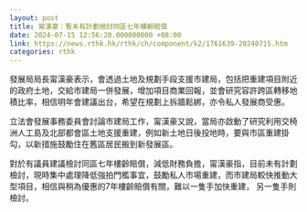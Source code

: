 ```yaml
---
layout: post
title: 甯漢豪：暫未有計劃檢討同區七年樓齡賠償
date: 2024-07-15 12:56:20.000000000 +08:00
link: https://news.rthk.hk/rthk/ch/component/k2/1761639-20240715.htm
categories: rthk
---
```


發展局局長甯漢豪表示，會透過土地及規劃手段支援市建局，包括把重建項目附近的政府土地，交給市建局一併發展，增加項目商業回報，並會研究容許跨區轉移地積比率，相信明年會建議出台，希望在規劃上拆牆鬆綁，亦令私人發展商受惠。

立法會發展事務委員會討論市建局工作，甯漢豪又說，當局亦啟動了研究利用交椅洲人工島及北部都會區土地支援重建，例如新土地日後投地時，要與市區重建掛勾，以新措施鼓勵住在舊區居民搬到新發展區。

對於有議員建議檢討同區七年樓齡賠償，減低財務負擔，甯漢豪指，目前未有計劃檢討，現時集中處理降低強拍門檻事宜，鼓勵私人市場重建，而市建局較快推動大型項目，相信與稍為優惠的7年樓齡賠償有關，難以一隻手加快重建， 另一隻手則檢討。
